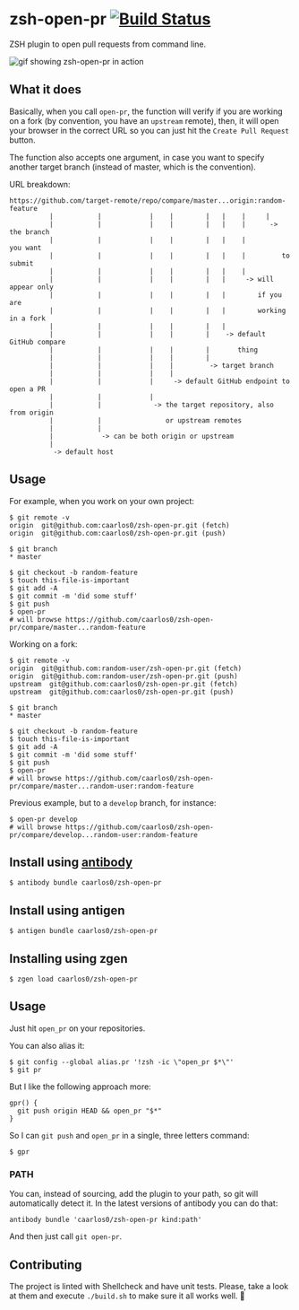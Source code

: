 zsh-open-pr [![Build Status](https://travis-ci.org/caarlos0/zsh-open-pr.svg?branch=master)](https://travis-ci.org/caarlos0/zsh-open-pr)
==================

ZSH plugin to open pull requests from command line.

![gif showing zsh-open-pr in action](https://dl.dropboxusercontent.com/u/247142/projects/git-open-pr.mov.gif)

## What it does

Basically, when you call `open-pr`, the function will verify if you are working
on a fork (by convention, you have an `upstream` remote), then, it will open
your browser in the correct URL so you can just hit the `Create Pull Request`
button.

The function also accepts one argument, in case you want to specify another
target branch (instead of master, which is the convention).

URL breakdown:

```
https://github.com/target-remote/repo/compare/master...origin:random-feature
          |           |            |    |        |   |    |     |
          |           |            |    |        |   |    |      -> the branch
          |           |            |    |        |   |    |         you want
          |           |            |    |        |   |    |         to submit
          |           |            |    |        |   |    |
          |           |            |    |        |   |     -> will appear only
          |           |            |    |        |   |        if you are
          |           |            |    |        |   |        working in a fork
          |           |            |    |        |   |
          |           |            |    |        |    -> default GitHub compare
          |           |            |    |        |       thing
          |           |            |    |        |
          |           |            |    |         -> target branch
          |           |            |    |
          |           |            |     -> default GitHub endpoint to open a PR
          |           |            |
          |           |             -> the target repository, also from origin
          |           |                or upstream remotes
          |           |
          |            -> can be both origin or upstream
          |
           -> default host
```

## Usage

For example, when you work on your own project:

```console
$ git remote -v
origin  git@github.com:caarlos0/zsh-open-pr.git (fetch)
origin  git@github.com:caarlos0/zsh-open-pr.git (push)

$ git branch
* master

$ git checkout -b random-feature
$ touch this-file-is-important
$ git add -A
$ git commit -m 'did some stuff'
$ git push
$ open-pr
# will browse https://github.com/caarlos0/zsh-open-pr/compare/master...random-feature
```

Working on a fork:

```console
$ git remote -v
origin  git@github.com:random-user/zsh-open-pr.git (fetch)
origin  git@github.com:random-user/zsh-open-pr.git (push)
upstream  git@github.com:caarlos0/zsh-open-pr.git (fetch)
upstream  git@github.com:caarlos0/zsh-open-pr.git (push)

$ git branch
* master

$ git checkout -b random-feature
$ touch this-file-is-important
$ git add -A
$ git commit -m 'did some stuff'
$ git push
$ open-pr
# will browse https://github.com/caarlos0/zsh-open-pr/compare/master...random-user:random-feature
```

Previous example, but to a `develop` branch, for instance:

```console
$ open-pr develop
# will browse https://github.com/caarlos0/zsh-open-pr/compare/develop...random-user:random-feature
```

## Install using [antibody](http://getantibody.github.io/)

```console
$ antibody bundle caarlos0/zsh-open-pr
```

## Install using antigen

```console
$ antigen bundle caarlos0/zsh-open-pr
```

## Installing using zgen

```console
$ zgen load caarlos0/zsh-open-pr
```

## Usage

Just hit `open_pr` on your repositories.

You can also alias it:

```console
$ git config --global alias.pr '!zsh -ic \"open_pr $*\"'
$ git pr
```

But I like the following approach more:

```console
gpr() {
  git push origin HEAD && open_pr "$*"
}
```

So I can `git push` and `open_pr` in a single, three letters command:

```console
$ gpr
```

### PATH

You can, instead of sourcing, add the plugin to your path, so git will
automatically detect it. In the latest versions of antibody you can do that:

```console
antibody bundle 'caarlos0/zsh-open-pr kind:path'
```

And then just call `git open-pr`.

## Contributing

The project is linted with Shellcheck and have unit tests. Please, take a look
at them and execute `./build.sh` to make sure it all works well. :beers:
